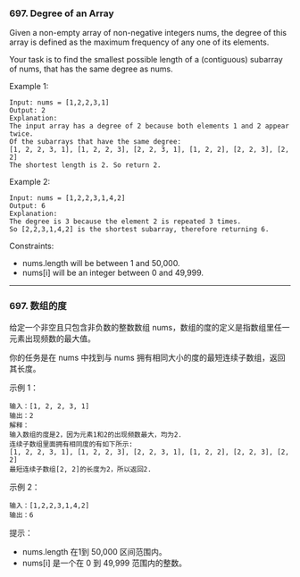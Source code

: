 ### 697. Degree of an Array
Given a non-empty array of non-negative integers nums, the degree of this array is defined as the maximum frequency of any one of its elements.

Your task is to find the smallest possible length of a (contiguous) subarray of nums, that has the same degree as nums.



Example 1:

	Input: nums = [1,2,2,3,1]
	Output: 2
	Explanation:
	The input array has a degree of 2 because both elements 1 and 2 appear twice.
	Of the subarrays that have the same degree:
	[1, 2, 2, 3, 1], [1, 2, 2, 3], [2, 2, 3, 1], [1, 2, 2], [2, 2, 3], [2, 2]
	The shortest length is 2. So return 2.

Example 2:

	Input: nums = [1,2,2,3,1,4,2]
	Output: 6
	Explanation:
	The degree is 3 because the element 2 is repeated 3 times.
	So [2,2,3,1,4,2] is the shortest subarray, therefore returning 6.



Constraints:

* nums.length will be between 1 and 50,000.
* nums[i] will be an integer between 0 and 49,999.

----

### 697. 数组的度
给定一个非空且只包含非负数的整数数组 nums，数组的度的定义是指数组里任一元素出现频数的最大值。

你的任务是在 nums 中找到与 nums 拥有相同大小的度的最短连续子数组，返回其长度。



示例 1：

	输入：[1, 2, 2, 3, 1]
	输出：2
	解释：
	输入数组的度是2，因为元素1和2的出现频数最大，均为2.
	连续子数组里面拥有相同度的有如下所示:
	[1, 2, 2, 3, 1], [1, 2, 2, 3], [2, 2, 3, 1], [1, 2, 2], [2, 2, 3], [2, 2]
	最短连续子数组[2, 2]的长度为2，所以返回2.

示例 2：

	输入：[1,2,2,3,1,4,2]
	输出：6



提示：

* nums.length 在1到 50,000 区间范围内。
* nums[i] 是一个在 0 到 49,999 范围内的整数。

